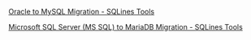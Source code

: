 
[Oracle to MySQL Migration - SQLines Tools](https://www.sqlines.com/oracle-to-mysql)

[Microsoft SQL Server (MS SQL) to MariaDB Migration - SQLines Tools](https://www.sqlines.com/sql-server-to-mariadb)

